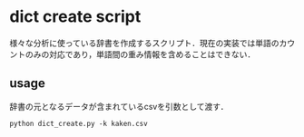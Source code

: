 # dict create script
様々な分析に使っている辞書を作成するスクリプト．現在の実装では単語のカウントのみの対応であり，単語間の重み情報を含めることはできない．

## usage
辞書の元となるデータが含まれているcsvを引数として渡す．
```
python dict_create.py -k kaken.csv
```
